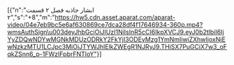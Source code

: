 [{"n":"ابشار جاذبه فصل ۲ قسمت ۲","s":"+8","m":"https://hw5.cdn.asset.aparat.com/aparat-video/04e7eb9bc5e6af630869ce7dca28df4f17646934-360p.mp4?wmsAuthSign\u003deyJhbGciOiJIUzI1NiIsInR5cCI6IkpXVCJ9.eyJ0b2tlbiI6IjYyZDQwNDYwMGNkMDUzODRkY2FkYjI3ODEyMzg1YmNmIiwiZXhwIjoxNjEwNzkzMTU1LCJpc3MiOiJTYWJhIElkZWEgR1NJRyJ9.THiSX7PuGCiX7w3_oFqkZSnn6_p-1FWzIFpbrFNTloY"}]
